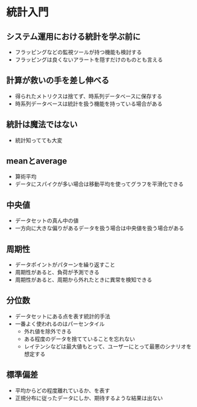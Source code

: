 # 統計入門

## システム運用における統計を学ぶ前に

- フラッピングなどの監視ツールが持つ機能も検討する
- フラッピングは良くないアラートを隠すだけのものとも言える

## 計算が救いの手を差し伸べる

- 得られたメトリクスは捨てず、時系列データベースに保存する
- 時系列データベースは統計を扱う機能を持っている場合がある

## 統計は魔法ではない

- 統計知ってても大変

## meanとaverage

- 算術平均
- データにスパイクが多い場合は移動平均を使ってグラフを平滑化できる

## 中央値

- データセットの真ん中の値
- 一方向に大きな偏りがあるデータを扱う場合は中央値を扱う場合がある

## 周期性

- データポイントがパターンを繰り返すこと
- 周期性があると、負荷が予測できる
- 周期性があると、周期から外れたときに異常を検知できる

## 分位数

- データセットにある点を表す統計的手法
- 一番よく使われるのはパーセンタイル
  - 外れ値を除外できる
  - ある程度のデータを捨てていることを忘れない
  - レイテンシなどは最大値もとって、ユーザーにとって最悪のシナリオを想定する

## 標準偏差

- 平均からどの程度離れているか、を表す
- 正規分布に従ったデータにしか、期待するような結果は出ない
